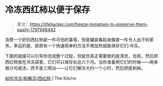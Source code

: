# 冷冻西红柿以便于保存

> 原文：<https://lifehacker.com/freeze-tomatoes-to-preserve-them-easily-1797948442>

浪费一个好的西红柿是一件可怕的事情，但是罐装看起来像是一件令人出汗的家务。幸运的是，厨房有一个快速简单的方法不用加热就能保存它们:冷冻。



下面的链接可以引导你完成整个过程，但是你真正需要做的是清洗，去核，然后把西红柿放在冷冻袋里，它们可以保存长达六个月。当你准备用它们的时候——用来做沙司或汤，而不是三明治——让它们解冻大约一个小时，然后把皮剥掉。

[如何冷冻(和解冻)西红柿](http://www.thekitchn.com/how-to-freeze-and-thaw-tomatoes-234388) | The Kitchn